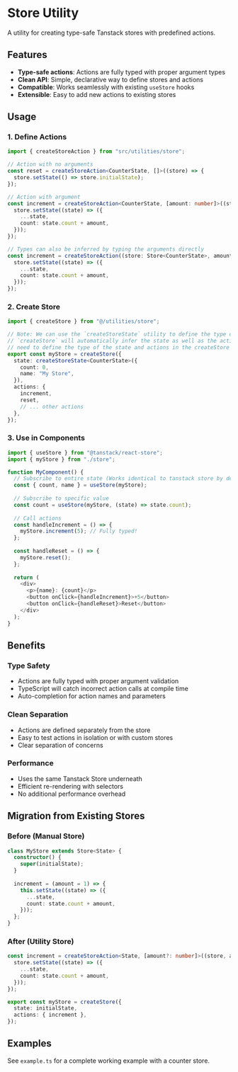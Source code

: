 # Store Utility

A utility for creating type-safe Tanstack stores with predefined actions.

## Features

- **Type-safe actions**: Actions are fully typed with proper argument types
- **Clean API**: Simple, declarative way to define stores and actions
- **Compatible**: Works seamlessly with existing `useStore` hooks
- **Extensible**: Easy to add new actions to existing stores

## Usage

### 1. Define Actions

```typescript
import { createStoreAction } from "src/utilities/store";

// Action with no arguments
const reset = createStoreAction<CounterState, []>((store) => {
  store.setState(() => store.initialState);
});

// Action with argument
const increment = createStoreAction<CounterState, [amount: number]>((store, amount = 1) => {
  store.setState((state) => ({
    ...state,
    count: state.count + amount,
  }));
});

// Types can also be inferred by typing the arguments directly
const increment = createStoreAction((store: Store<CounterState>, amount: number = 1) => {
  store.setState((state) => ({
    ...state,
    count: state.count + amount,
  }));
});
```

### 2. Create Store

```typescript
import { createStore } from "@/utilities/store";

// Note: We can use the `createStoreState` utility to define the type on the state, such that 
// `createStore` will automatically infer the state as well as the actions. Without this, you would
// need to define the type of the state and actions in the createStore function
export const myStore = createStore({
  state: createStoreState<CounterState>({
    count: 0,
    name: "My Store",
  }),
  actions: {
    increment,
    reset,
    // ... other actions
  },
});
```

### 3. Use in Components

```typescript
import { useStore } from "@tanstack/react-store";
import { myStore } from "./store";

function MyComponent() {
  // Subscribe to entire state (Works identical to tanstack store by default)
  const { count, name } = useStore(myStore);
  
  // Subscribe to specific value
  const count = useStore(myStore, (state) => state.count);
  
  // Call actions
  const handleIncrement = () => {
    myStore.increment(5); // Fully typed!
  };
  
  const handleReset = () => {
    myStore.reset();
  };
  
  return (
    <div>
      <p>{name}: {count}</p>
      <button onClick={handleIncrement}>+5</button>
      <button onClick={handleReset}>Reset</button>
    </div>
  );
}
```

## Benefits

### Type Safety
- Actions are fully typed with proper argument validation
- TypeScript will catch incorrect action calls at compile time
- Auto-completion for action names and parameters

### Clean Separation
- Actions are defined separately from the store
- Easy to test actions in isolation or with custom stores
- Clear separation of concerns

### Performance
- Uses the same Tanstack Store underneath
- Efficient re-rendering with selectors
- No additional performance overhead

## Migration from Existing Stores

### Before (Manual Store)
```typescript
class MyStore extends Store<State> {
  constructor() {
    super(initialState);
  }
  
  increment = (amount = 1) => {
    this.setState((state) => ({
      ...state,
      count: state.count + amount,
    }));
  };
}
```

### After (Utility Store)
```typescript
const increment = createStoreAction<State, [amount?: number]>((store, amount = 1) => {
  store.setState((state) => ({
    ...state,
    count: state.count + amount,
  }));
});

export const myStore = createStore({
  state: initialState,
  actions: { increment },
});
```

## Examples

See `example.ts` for a complete working example with a counter store.
